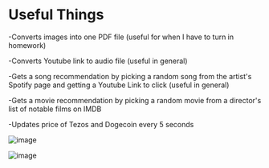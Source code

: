# Useful Things

-Converts images into one PDF file (useful for when I have to turn in homework)

-Converts Youtube link to audio file (useful in general)

-Gets a song recommendation by picking a random song from the artist's Spotify page and getting a Youtube Link to click (useful in general)

-Gets a movie recommendation by picking a random movie from a director's list of notable films on IMDB

-Updates price of Tezos and Dogecoin every 5 seconds

![image](https://user-images.githubusercontent.com/62976976/117599533-d5cb8a00-b0fe-11eb-9bb9-6e7944bd8d54.png)

![image](https://user-images.githubusercontent.com/62976976/117599134-15de3d00-b0fe-11eb-8792-7a1c6ff9975c.png)

